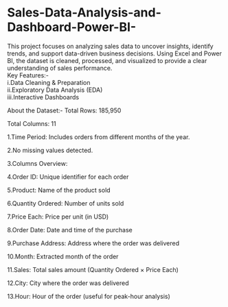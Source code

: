 # Sales-Data-Analysis-and-Dashboard-Power-BI-
This project focuses on analyzing sales data to uncover insights, identify trends, and support data-driven business decisions. Using Excel and Power BI, the dataset is cleaned, processed, and visualized to provide a clear understanding of sales performance.<br>Key Features:-<br> i.Data Cleaning & Preparation<br>ii.Exploratory Data Analysis (EDA)<br>iii.Interactive Dashboards

About the Dataset:-
Total Rows: 185,950

Total Columns: 11

1.Time Period: Includes orders from different months of the year.

2.No missing values detected.

3.Columns Overview:

4.Order ID: Unique identifier for each order

5.Product: Name of the product sold

6.Quantity Ordered: Number of units sold

7.Price Each: Price per unit (in USD)

8.Order Date: Date and time of the purchase

9.Purchase Address: Address where the order was delivered

10.Month: Extracted month of the order

11.Sales: Total sales amount (Quantity Ordered × Price Each)

12.City: City where the order was delivered

13.Hour: Hour of the order (useful for peak-hour analysis)

